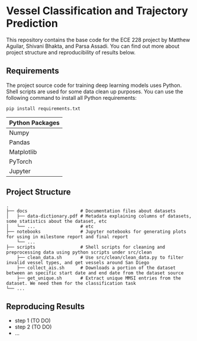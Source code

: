 # Vessel Classification and Trajectory Prediction

This repository contains the base code for the ECE 228 project by Matthew Aguilar, Shivani Bhakta, and Parsa Assadi. You can find out more about project structure and reproducibility of results below.

## Requirements  

The project source code for training deep learning models uses Python. Shell scripts are used for some data clean up purposes. You can use the following command to install all Python requirements:

```
pip install requirements.txt
```

Python Packages |
------------- |
Numpy |
Pandas  |
Matplotlib|
PyTorch|
Jupyter|

## Project Structure
```
.
├── docs                    # Documentation files about datasets
│   ├── data-dictionary.pdf # Metadata explaining columns of datasets, some statistics about the dataset, etc
│   └── ...                 # etc
├── notebooks               # Jupyter notebooks for generating plots for using in milestone report and final report
    └── ... 
├── scripts                 # Shell scripts for cleaning and preprocessing data using python scripts under src/clean
    ├── clean_data.sh       # Use src/clean/clean_data.py to filter invalid vessel types, and get vessels around San Diego
    ├── collect_ais.sh      # Downloads a portion of the dataset between an specific start date and end date from the dataset source
    ├── get_unique.sh       # Extract unique MMSI entries from the dataset. We need them for the classification task
└── ...
```

## Reproducing Results

- step 1 (TO DO)
- step 2 (TO DO)
- ...



